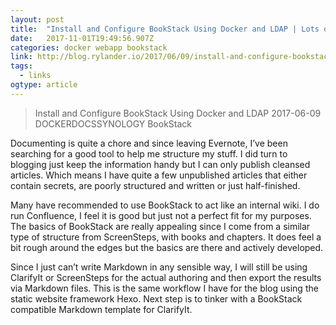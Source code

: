 ```yaml
---
layout: post 
title:  "Install and Configure BookStack Using Docker and LDAP | Lots of emryl" 
date:   2017-11-01T19:49:56.907Z 
categories: docker webapp bookstack
link: http://blog.rylander.io/2017/06/09/install-and-configure-bookstack-using-docker-and-ldap/ 
tags:
  - links
ogtype: article 
---
```


> Install and Configure BookStack Using Docker and LDAP
2017-06-09 DOCKERDOCSSYNOLOGY
BookStack

Documenting is quite a chore and since leaving Evernote, I’ve been searching for a good tool to help me structure my stuff. I did turn to blogging just keep the information handy but I can only publish cleansed articles. Which means I have quite a few unpublished articles that either contain secrets, are poorly structured and written or just half-finished.

Many have recommended to use BookStack to act like an internal wiki. I do run Confluence, I feel it is good but just not a perfect fit for my purposes. The basics of BookStack are really appealing since I come from a similar type of structure from ScreenSteps, with books and chapters. It does feel a bit rough around the edges but the basics are there and actively developed.

Since I just can’t write Markdown in any sensible way, I will still be using ClarifyIt or ScreenSteps for the actual authoring and then export the results via Markdown files. This is the same workflow I have for the blog using the static website framework Hexo. Next step is to tinker with a BookStack compatible Markdown template for ClarifyIt.